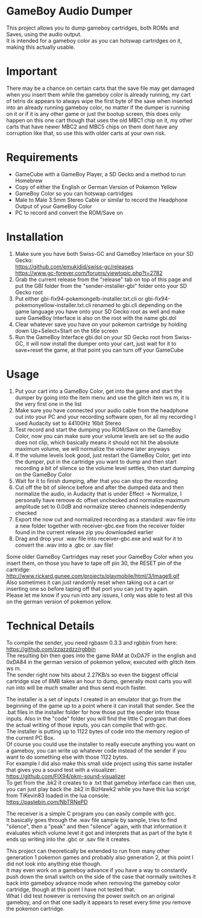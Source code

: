 # GameBoy Audio Dumper
This project allows you to dump gameboy cartridges, both ROMs and Saves, using the audio output.  
It is intended for a gameboy color as you can hotswap cartridges on it, making this actually usable.    

# Important  
There may be a chance on certain carts that the save file may get damaged when you insert them while the gameboy color is already running, my cart of tetris dx appears to always wipe the first byte of the save when inserted into an already running gameboy color, no matter if the dumper is running on it or if it is any other game or just the bootup screen, this does only happen on this one cart though that uses the old MBC1 chip on it, my other carts that have newer MBC2 and MBC5 chips on them dont have any corruption like that, so use this with older carts at your own risk.    

# Requirements  
- GameCube with a GameBoy Player, a SD Gecko and a method to run Homebrew
- Copy of either the English or German Version of Pokemon Yellow  
- GameBoy Color so you can hotswap cartridges  
- Male to Male 3.5mm Stereo Cable or similar to record the Headphone Output of your GameBoy Color  
- PC to record and convert the ROM/Save on    

# Installation  
1. Make sure you have both Swiss-GC and GameBoy Interface on your SD Gecko:  
https://github.com/emukidid/swiss-gc/releases  
https://www.gc-forever.com/forums/viewtopic.php?t=2782  
2. Grab the current release from the "release" tab on top of this page and put the GBI folder from the "sender-installer-gbi" folder onto your SD Gecko root  
3. Put either gbi-fix94-pokemongelb-installer.txt.cli or gbi-fix94-pokemonyellow-installer.txt.cli renamed to gbi.cli depending on the game language you have onto your SD Gecko root as well and make sure GameBoy Interface is also on the root with the name gbi.dol  
4. Clear whatever save you have on your pokemon cartridge by holding down Up+Select+Start on the title screen  
5. Run the GameBoy Interface gbi.dol on your SD Gecko root from Swiss-GC, it will now install the dumper onto your cart, just wait for it to save+reset the game, at that point you can turn off your GameCube    

# Usage  
1. Put your cart into a GameBoy Color, get into the game and start the dumper by going into the item menu and use the glitch item ws m, it is the very first one in the list  
2. Make sure you have connected your audio cable from the headphone out into your PC and your recording software open, for all my recording I used Audacity set to 44100Hz 16bit Stereo  
3. Test record and start the dumping you ROM/Save on the GameBoy Color, now you can make sure your volume levels are set so the audio does not clip, which basically means it should not hit the absolute maximum volume, we will normalize the volume later anyways  
4. If the volume levels look good, just restart the GameBoy Color, get into the dumper, put in the cartridge you want to dump and then start recording a bit of silence so the volume level settles, then start dumping on the GameBoy Color  
5. Wait for it to finish dumping, after that you can stop the recording  
6. Cut off the bit of silence before and after the dumped data and then normalize the audio, in Audacity that is under Effect -> Normalize, I personally have remove dc offset unchecked and normalize maximum amplitude set to 0.0dB and normalize stereo channels independently checked  
7. Export the now cut and normalized recording as a standard .wav file into a new folder together with receiver-gbc.exe from the receiver folder found in the current release zip you downloaded earlier  
8. Drag and drop your .wav file into receiver-gbc.exe and wait for it to convert the .wav into a .gbc or .sav file!    

Some older GameBoy Cartridges may reset your GameBoy Color when you insert them, on those you have to tape off pin 30, the RESET pin of the cartridge:  
http://www.rickard.gunee.com/projects/playmobile/html/3/Image9.gif  
Also sometimes it can just randomly reset when taking out a cart or inserting one so before taping off that port you can just try again.  
Please let me know if you run into any issues, I only was able to test all this on the german version of pokemon yellow.    

# Technical Details  
To compile the sender, you need rgbasm 0.3.3 and rgbbin from here:  
https://github.com/zzazzdzz/rgbbin  
The resulting bin then goes into the game RAM at 0xDA7F in the english and 0xDA84 in the german version of pokemon yellow, executed with glitch item ws m.  
The sender right now hits about 2.27KB/s so even the biggest official cartridge size of 8MB takes an hour to dump, generally most carts you will run into will be much smaller and thus send much faster.  

The installer is a set of inputs I created in an emulator that go from the beginning of the game up to a point where it can install that sender. See the .bat files in the installer folder for how those put the sender into those inputs. Also in the "code" folder you will find the little C program that does the actual writing of those inputs, you can compile that with gcc.  
The installer is putting up to 1122 bytes of code into the memory region of the current PC Box.  
Of course you could use the installer to really execute anything you want on a gameboy, you can write up whatever code instead of the sender if you want to do something else with those 1122 bytes.  
For example I did also make this small side project using this same installer that gives you a sound test with a visualizer:  
https://github.com/FIX94/pkm-sound-visualizer  
To get from the .bk2 it creates to a .txt that gameboy interface can then use, you can just play back the .bk2 in BizHawk2 while you have this lua script from TiKevin83 loaded in the lua console:  
https://pastebin.com/NbTRNePD    

The receiver is a simple C program you can easily compile with gcc.  
It basically goes through the .wav file sample by sample, tries to find "silence", then a "peak" and then "silence" again, with that information it evaluates which volume level it got and interprets that as part of the byte it ends up writing into the .gbc or .sav file it creates.  

This project can theoretically be extended to run from many other generation 1 pokemon games and probably also generation 2, at this point I did not look into anything else though.  
It may even work on a gameboy advance if you have a way to constantly push down the small switch on the side of the case that normally switches it back into gameboy advance mode when removing the gameboy color cartridge, though at this point I have not tested that.  
What I did test however is removing the power switch on an original gameboy, and on that one sadly it appears to reset every time you remove the pokemon cartridge.  
